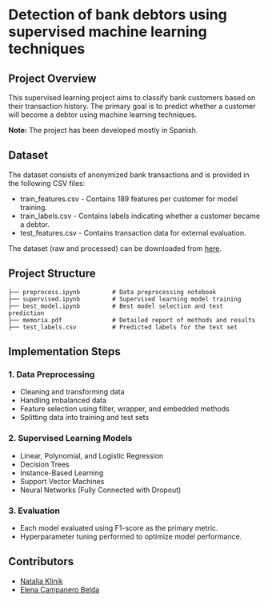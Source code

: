 # Detection of bank debtors using supervised machine learning techniques

## Project Overview
This supervised learning project aims to classify bank customers based on their transaction history. The primary goal is to predict whether a customer will become a debtor using machine learning techniques.  

**Note:** The project has been developed mostly in Spanish.

## Dataset
The dataset consists of anonymized bank transactions and is provided in the following CSV files:

- train_features.csv - Contains 189 features per customer for model training.
- train_labels.csv - Contains labels indicating whether a customer became a debtor.
- test_features.csv - Contains transaction data for external evaluation.

The dataset (raw and processed) can be downloaded from [here](https://drive.google.com/drive/folders/1n9p-D30BjwD-MnJF2OsEux3APTORoHyK?usp=sharing).

## Project Structure
```
├── preprocess.ipynb         # Data preprocessing notebook
├── supervised.ipynb         # Supervised learning model training
├── best_model.ipynb         # Best model selection and test prediction
├── memoria.pdf              # Detailed report of methods and results
├── test_labels.csv          # Predicted labels for the test set
```

## Implementation Steps
### 1. Data Preprocessing
- Cleaning and transforming data
- Handling imbalanced data
- Feature selection using filter, wrapper, and embedded methods
- Splitting data into training and test sets

### 2. Supervised Learning Models
- Linear, Polynomial, and Logistic Regression
- Decision Trees
- Instance-Based Learning
- Support Vector Machines
- Neural Networks (Fully Connected with Dropout)

### 3. Evaluation
- Each model evaluated using F1-score as the primary metric.
- Hyperparameter tuning performed to optimize model performance.

## Contributors
- [Natalia Klinik](https://github.com/kliniik)
- [Elena Campanero Belda](https://github.com/elenacbelda)
